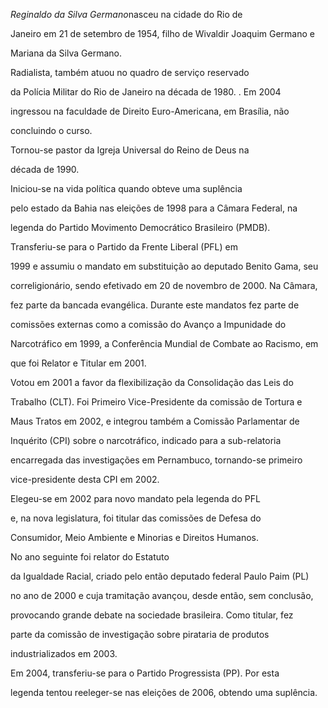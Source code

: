 

 *Reginaldo da Silva Germano*nasceu na cidade do Rio de

Janeiro em 21 de setembro de 1954, filho de Wivaldir Joaquim Germano e

Mariana da Silva Germano.



 Radialista, também atuou no quadro de serviço reservado

da Polícia Militar do Rio de Janeiro na década de 1980. . Em 2004

ingressou na faculdade de Direito Euro-Americana, em Brasília, não

concluindo o curso.



 Tornou-se pastor da Igreja Universal do Reino de Deus na

década de 1990.



 Iniciou-se na vida política quando obteve uma suplência

pelo estado da Bahia nas eleições de 1998 para a Câmara Federal, na

legenda do Partido Movimento Democrático Brasileiro (PMDB).



 Transferiu-se para o Partido da Frente Liberal (PFL) em

1999 e assumiu o mandato em substituição ao deputado Benito Gama, seu

correligionário, sendo efetivado em 20 de novembro de 2000. Na Câmara,

fez parte da bancada evangélica. Durante este mandatos fez parte de

comissões externas como a comissão do Avanço a Impunidade do

Narcotráfico em 1999, a Conferência Mundial de Combate ao Racismo, em

que foi Relator e Titular em 2001.



Votou em 2001 a favor da flexibilização da Consolidação das Leis do

Trabalho (CLT). Foi Primeiro Vice-Presidente da comissão de Tortura e

Maus Tratos em 2002, e integrou também a Comissão Parlamentar de

Inquérito (CPI) sobre o narcotráfico, indicado para a sub-relatoria

encarregada das investigações em Pernambuco, tornando-se primeiro

vice-presidente desta CPI em 2002.



 Elegeu-se em 2002 para novo mandato pela legenda do PFL

e, na nova legislatura, foi titular das comissões de Defesa do

Consumidor, Meio Ambiente e Minorias e Direitos Humanos.



 No ano seguinte foi relator do Estatuto

da Igualdade Racial, criado pelo então deputado federal Paulo Paim (PL)

no ano de 2000 e cuja tramitação avançou, desde então, sem conclusão,

provocando grande debate na sociedade brasileira. Como titular, fez

parte da comissão de investigação sobre pirataria de produtos

industrializados em 2003.



Em 2004, transferiu-se para o Partido Progressista (PP). Por esta

legenda tentou reeleger-se nas eleições de 2006, obtendo uma suplência.



